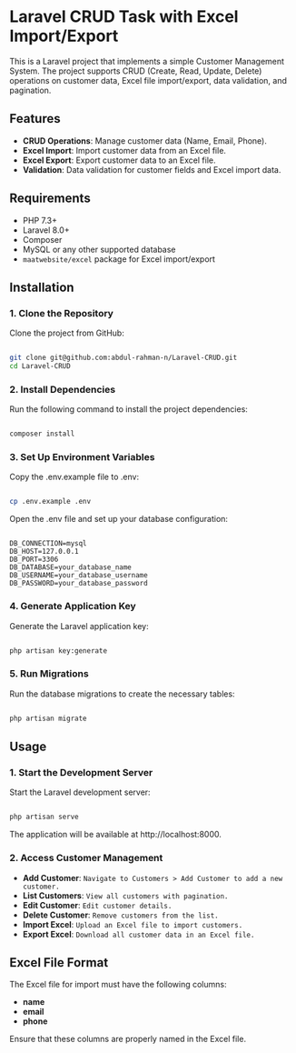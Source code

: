 # Laravel CRUD Task with Excel Import/Export

This is a Laravel project that implements a simple Customer Management System. The project supports CRUD (Create, Read, Update, Delete) operations on customer data, Excel file import/export, data validation, and pagination.

## Features
- **CRUD Operations**: Manage customer data (Name, Email, Phone).
- **Excel Import**: Import customer data from an Excel file.
- **Excel Export**: Export customer data to an Excel file.
- **Validation**: Data validation for customer fields and Excel import data.

## Requirements
- PHP 7.3+
- Laravel 8.0+
- Composer
- MySQL or any other supported database
- `maatwebsite/excel` package for Excel import/export

## Installation

### 1. Clone the Repository

Clone the project from GitHub:

```bash

git clone git@github.com:abdul-rahman-n/Laravel-CRUD.git
cd Laravel-CRUD

```


### 2. Install Dependencies

Run the following command to install the project dependencies:

```bash

composer install

```


### 3. Set Up Environment Variables

Copy the .env.example file to .env:

```bash

cp .env.example .env

```

Open the .env file and set up your database configuration:

```env

DB_CONNECTION=mysql
DB_HOST=127.0.0.1
DB_PORT=3306
DB_DATABASE=your_database_name
DB_USERNAME=your_database_username
DB_PASSWORD=your_database_password

```

### 4. Generate Application Key

Generate the Laravel application key:

```bash

php artisan key:generate

```


### 5. Run Migrations

Run the database migrations to create the necessary tables:

```bash

php artisan migrate

```


## Usage

### 1. Start the Development Server

Start the Laravel development server:

```bash

php artisan serve

```

The application will be available at http://localhost:8000.


### 2. Access Customer Management
- **Add Customer**: `Navigate to Customers > Add Customer to add a new customer.`
- **List Customers**: `View all customers with pagination.`
- **Edit Customer**: `Edit customer details.`
- **Delete Customer**: `Remove customers from the list.`
- **Import Excel**: `Upload an Excel file to import customers.`
- **Export Excel**: `Download all customer data in an Excel file.`


## Excel File Format

The Excel file for import must have the following columns:

- **name**
- **email**
- **phone**

Ensure that these columns are properly named in the Excel file.
